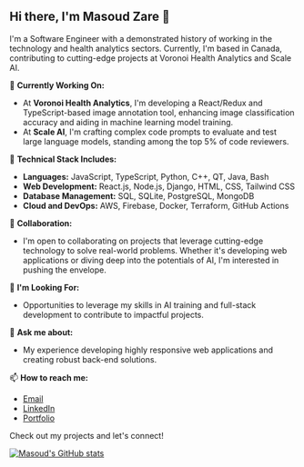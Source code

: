 ## Hi there, I'm Masoud Zare 👋

I'm a Software Engineer with a demonstrated history of working in the technology and health analytics sectors. Currently, I'm based in Canada, contributing to cutting-edge projects at Voronoi Health Analytics and Scale AI.

🔭 **Currently Working On:**
- At **Voronoi Health Analytics**, I'm developing a React/Redux and TypeScript-based image annotation tool, enhancing image classification accuracy and aiding in machine learning model training.
- At **Scale AI**, I'm crafting complex code prompts to evaluate and test large language models, standing among the top 5% of code reviewers.

🌱 **Technical Stack Includes:**
- **Languages:** JavaScript, TypeScript, Python, C++, QT, Java, Bash
- **Web Development:** React.js, Node.js, Django, HTML, CSS, Tailwind CSS
- **Database Management:** SQL, SQLite, PostgreSQL, MongoDB
- **Cloud and DevOps:** AWS, Firebase, Docker, Terraform, GitHub Actions

👯 **Collaboration:**
- I'm open to collaborating on projects that leverage cutting-edge technology to solve real-world problems. Whether it's developing web applications or diving deep into the potentials of AI, I'm interested in pushing the envelope.

🤔 **I'm Looking For:**
- Opportunities to leverage my skills in AI training and full-stack development to contribute to impactful projects.

💬 **Ask me about:**
- My experience developing highly responsive web applications and creating robust back-end solutions.

📫 **How to reach me:**
- [Email](mailto:masoudz@mun.ca)
- [LinkedIn](https://www.linkedin.com/in/masoudzare/)
- [Portfolio](https://masoudz88.github.io/my_portfolio/)

Check out my projects and let's connect!

[![Masoud's GitHub stats](https://github-readme-stats.vercel.app/api?username=masoudz88&show_icons=true&theme=radical)](https://github.com/masoudz88)

